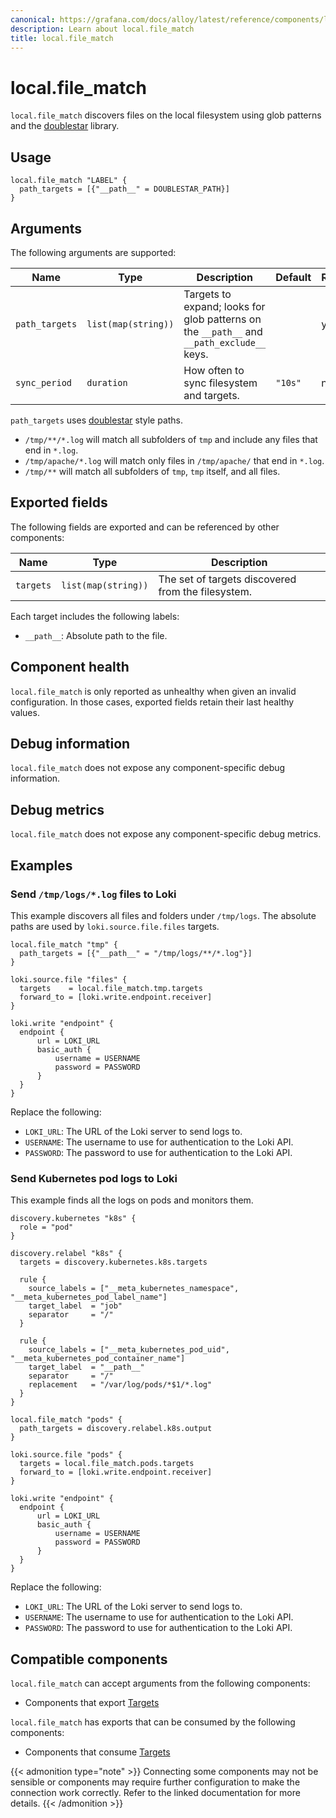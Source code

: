 ```yaml
---
canonical: https://grafana.com/docs/alloy/latest/reference/components/local.file_match/
description: Learn about local.file_match
title: local.file_match
---
```


# local.file_match

`local.file_match` discovers files on the local filesystem using glob patterns and the [doublestar][] library.

[doublestar]: https://github.com/bmatcuk/doublestar

## Usage

```alloy
local.file_match "LABEL" {
  path_targets = [{"__path__" = DOUBLESTAR_PATH}]
}
```

## Arguments

The following arguments are supported:

Name            | Type                | Description                                                                                | Default | Required
--------------- | ------------------- | ------------------------------------------------------------------------------------------ |---------| --------
`path_targets`  | `list(map(string))` | Targets to expand; looks for glob patterns on the  `__path__` and `__path_exclude__` keys. |         | yes
`sync_period`   | `duration`          | How often to sync filesystem and targets.                                                  | `"10s"` | no

`path_targets` uses [doublestar][] style paths.
* `/tmp/**/*.log` will match all subfolders of `tmp` and include any files that end in `*.log`.
* `/tmp/apache/*.log` will match only files in `/tmp/apache/` that end in `*.log`.
* `/tmp/**` will match all subfolders of `tmp`, `tmp` itself, and all files.


## Exported fields

The following fields are exported and can be referenced by other components:

Name      | Type                | Description
----------|---------------------|---------------------------------------------------
`targets` | `list(map(string))` | The set of targets discovered from the filesystem.

Each target includes the following labels:

* `__path__`: Absolute path to the file.

## Component health

`local.file_match` is only reported as unhealthy when given an invalid configuration.
In those cases, exported fields retain their last healthy values.

## Debug information

`local.file_match` does not expose any component-specific debug information.

## Debug metrics

`local.file_match` does not expose any component-specific debug metrics.

## Examples

### Send `/tmp/logs/*.log` files to Loki

This example discovers all files and folders under `/tmp/logs`.
The absolute paths are used by `loki.source.file.files` targets.

```alloy
local.file_match "tmp" {
  path_targets = [{"__path__" = "/tmp/logs/**/*.log"}]
}

loki.source.file "files" {
  targets    = local.file_match.tmp.targets
  forward_to = [loki.write.endpoint.receiver]
}

loki.write "endpoint" {
  endpoint {
      url = LOKI_URL
      basic_auth {
          username = USERNAME
          password = PASSWORD
      }
  }
}
```
Replace the following:
  - `LOKI_URL`: The URL of the Loki server to send logs to.
  - `USERNAME`: The username to use for authentication to the Loki API.
  - `PASSWORD`: The password to use for authentication to the Loki API.

### Send Kubernetes pod logs to Loki

This example finds all the logs on pods and monitors them.

```alloy
discovery.kubernetes "k8s" {
  role = "pod"
}

discovery.relabel "k8s" {
  targets = discovery.kubernetes.k8s.targets

  rule {
    source_labels = ["__meta_kubernetes_namespace", "__meta_kubernetes_pod_label_name"]
    target_label  = "job"
    separator     = "/"
  }

  rule {
    source_labels = ["__meta_kubernetes_pod_uid", "__meta_kubernetes_pod_container_name"]
    target_label  = "__path__"
    separator     = "/"
    replacement   = "/var/log/pods/*$1/*.log"
  }
}

local.file_match "pods" {
  path_targets = discovery.relabel.k8s.output
}

loki.source.file "pods" {
  targets = local.file_match.pods.targets
  forward_to = [loki.write.endpoint.receiver]
}

loki.write "endpoint" {
  endpoint {
      url = LOKI_URL
      basic_auth {
          username = USERNAME
          password = PASSWORD
      }
  }
}
```
Replace the following:
  - `LOKI_URL`: The URL of the Loki server to send logs to.
  - `USERNAME`: The username to use for authentication to the Loki API.
  - `PASSWORD`: The password to use for authentication to the Loki API.

<!-- START GENERATED COMPATIBLE COMPONENTS -->

## Compatible components

`local.file_match` can accept arguments from the following components:

- Components that export [Targets](../../compatibility/#targets-exporters)

`local.file_match` has exports that can be consumed by the following components:

- Components that consume [Targets](../../compatibility/#targets-consumers)

{{< admonition type="note" >}}
Connecting some components may not be sensible or components may require further configuration to make the connection work correctly.
Refer to the linked documentation for more details.
{{< /admonition >}}

<!-- END GENERATED COMPATIBLE COMPONENTS -->
